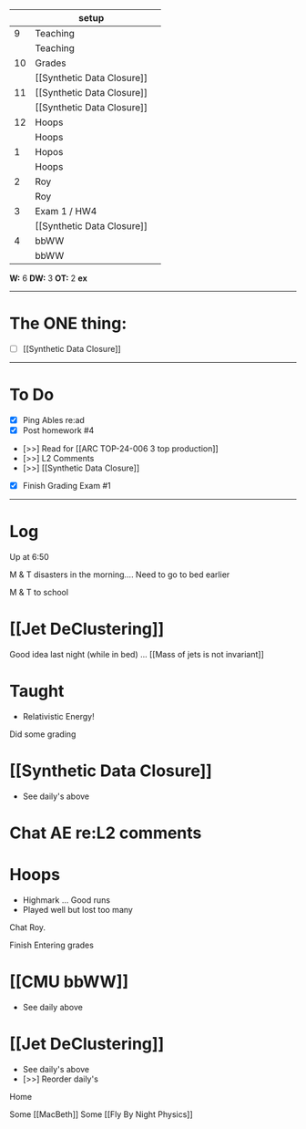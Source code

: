 
|     | setup                      |     |
| --- | -------------------------- | --- |
| 9   | Teaching                   |     |
|     | Teaching                   |     |
| 10  | Grades                     |     |
|     | [[Synthetic Data Closure]] |     |
| 11  | [[Synthetic Data Closure]] |     |
|     | [[Synthetic Data Closure]] |     |
| 12  | Hoops                      |     |
|     | Hoops                      |     |
| 1   | Hopos                      |     |
|     | Hoops                      |     |
| 2   | Roy                        |     |
|     | Roy                        |     |
| 3   | Exam 1 / HW4               |     |
|     | [[Synthetic Data Closure]] |     |
| 4   | bbWW                       |     |
|     | bbWW                       |     |

**W:** 6
**DW:** 3
**OT:** 2
**ex** 

---
# The ONE thing: 
- [ ] [[Synthetic Data Closure]]

---
# To Do

- [x] Ping Ables re:ad
- [x] Post homework #4 
- [>>] Read for [[ARC TOP-24-006 3 top production]]
- [>>] L2 Comments
- [>>]   [[Synthetic Data Closure]]
- [x] Finish Grading Exam #1


---

# Log

Up at 6:50 

M & T disasters in the morning.... Need to go to bed earlier

M & T to school 

# [[Jet DeClustering]]
Good idea last night (while in bed) ...  [[Mass of jets is not invariant]]

# Taught
- Relativistic Energy! 

Did some grading

# [[Synthetic Data Closure]]
- See daily's above

# Chat AE re:L2 comments


# Hoops
- Highmark ... Good runs 
- Played well but lost too many

Chat Roy.

Finish Entering grades

# [[CMU bbWW]]
- See daily above

# [[Jet DeClustering]]
- See daily's above
- [>>] Reorder daily's

Home 

Some [[MacBeth]]
Some [[Fly By Night Physics]]

